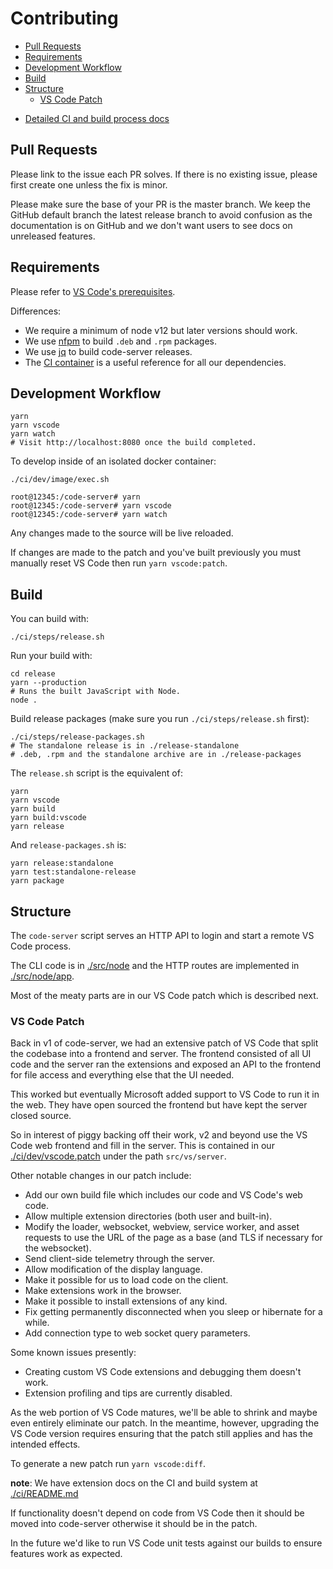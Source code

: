 <!-- START doctoc generated TOC please keep comment here to allow auto update -->
<!-- DON'T EDIT THIS SECTION, INSTEAD RE-RUN doctoc TO UPDATE -->
# Contributing

- [Pull Requests](#pull-requests)
- [Requirements](#requirements)
- [Development Workflow](#development-workflow)
- [Build](#build)
- [Structure](#structure)
  - [VS Code Patch](#vs-code-patch)

<!-- END doctoc generated TOC please keep comment here to allow auto update -->

- [Detailed CI and build process docs](../ci)

## Pull Requests

Please link to the issue each PR solves.
If there is no existing issue, please first create one unless the fix is minor.

Please make sure the base of your PR is the master branch. We keep the GitHub
default branch the latest release branch to avoid confusion as the
documentation is on GitHub and we don't want users to see docs on unreleased
features.

## Requirements

Please refer to [VS Code's prerequisites](https://github.com/Microsoft/vscode/wiki/How-to-Contribute#prerequisites).

Differences:

- We require a minimum of node v12 but later versions should work.
- We use [nfpm](https://github.com/goreleaser/nfpm) to build `.deb` and `.rpm` packages.
- We use [jq](https://stedolan.github.io/jq/) to build code-server releases.
- The [CI container](../ci/images/debian8/Dockerfile) is a useful reference for all our dependencies.

## Development Workflow

```shell
yarn
yarn vscode
yarn watch
# Visit http://localhost:8080 once the build completed.
```

To develop inside of an isolated docker container:

```shell
./ci/dev/image/exec.sh

root@12345:/code-server# yarn
root@12345:/code-server# yarn vscode
root@12345:/code-server# yarn watch
```

Any changes made to the source will be live reloaded.

If changes are made to the patch and you've built previously you must manually
reset VS Code then run `yarn vscode:patch`.

## Build

You can build with:

```shell
./ci/steps/release.sh
```

Run your build with:

```
cd release
yarn --production
# Runs the built JavaScript with Node.
node .
```

Build release packages (make sure you run `./ci/steps/release.sh` first):

```
./ci/steps/release-packages.sh
# The standalone release is in ./release-standalone
# .deb, .rpm and the standalone archive are in ./release-packages
```

The `release.sh` script is the equivalent of:

```shell
yarn
yarn vscode
yarn build
yarn build:vscode
yarn release
```

And `release-packages.sh` is:

```
yarn release:standalone
yarn test:standalone-release
yarn package
```

## Structure

The `code-server` script serves an HTTP API to login and start a remote VS Code process.

The CLI code is in [./src/node](./src/node) and the HTTP routes are implemented in
[./src/node/app](./src/node/app).

Most of the meaty parts are in our VS Code patch which is described next.

### VS Code Patch

Back in v1 of code-server, we had an extensive patch of VS Code that split the codebase
into a frontend and server. The frontend consisted of all UI code and the server ran
the extensions and exposed an API to the frontend for file access and everything else
that the UI needed.

This worked but eventually Microsoft added support to VS Code to run it in the web.
They have open sourced the frontend but have kept the server closed source.

So in interest of piggy backing off their work, v2 and beyond use the VS Code
web frontend and fill in the server. This is contained in our
[./ci/dev/vscode.patch](../ci/dev/vscode.patch) under the path `src/vs/server`.

Other notable changes in our patch include:

- Add our own build file which includes our code and VS Code's web code.
- Allow multiple extension directories (both user and built-in).
- Modify the loader, websocket, webview, service worker, and asset requests to
  use the URL of the page as a base (and TLS if necessary for the websocket).
- Send client-side telemetry through the server.
- Allow modification of the display language.
- Make it possible for us to load code on the client.
- Make extensions work in the browser.
- Make it possible to install extensions of any kind.
- Fix getting permanently disconnected when you sleep or hibernate for a while.
- Add connection type to web socket query parameters.

Some known issues presently:

- Creating custom VS Code extensions and debugging them doesn't work.
- Extension profiling and tips are currently disabled.

As the web portion of VS Code matures, we'll be able to shrink and maybe even entirely
eliminate our patch. In the meantime, however, upgrading the VS Code version requires
ensuring that the patch still applies and has the intended effects.

To generate a new patch run `yarn vscode:diff`.

**note**: We have extension docs on the CI and build system at [./ci/README.md](../ci/README.md)

If functionality doesn't depend on code from VS Code then it should be moved
into code-server otherwise it should be in the patch.

In the future we'd like to run VS Code unit tests against our builds to ensure features
work as expected.
